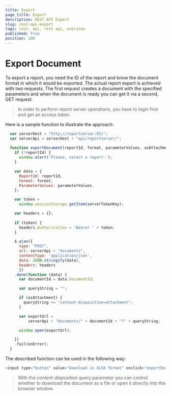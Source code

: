 ```yaml
---
title: Export
page_title: Export
description: REST API Export
slug: rest-api-export
tags: rest, api, rest api, overview
published: True
position: 100
---
```


# Export Document

To export a report, you need the ID of the report and know the document format in which it would be exported. The actual report export is achieved with two requests. The first request creates a document with the specified parameters and when the document is ready you can get it via a second, GET request. 

> In order to perform report server operations, you have to login first and get an access token.

Here is a sample function to illustrate the approach:

```javascript
  var serverHost = "http://reportserver:83/";
  var serverApi = serverHost + "api/reportserver/";
  
  function exportDocument(reportId, format, parameterValues, asAttachment) {
    if (!reportId) {
      window.alert('Please, select a report.');
    }

    var data = {
      ReportId: reportId,
      Format: format,
      ParameterValues: parameterValues,
    };

    var token =
      window.sessionStorage.getItem(serverTokenKey);

    var headers = {};
    
    if (token) {
      headers.Authorization = 'Bearer ' + token;
    }

    $.ajax({
      type: "POST",
      url: serverApi + "documents",
      contentType: 'application/json',
      data: JSON.stringify(data),
      headers: headers
      })
    .done(function (data) {
      var documentId = data.DocumentId;

      var queryString = "";

      if (asAttachment) {
        queryString += "content-disposition=attachment";
      }

      var exportUrl =
          serverApi + "documents/" + documentId + "?" + queryString;

      window.open(exportUrl);

    })
    .fail(onError);
  }
```
The described function can be used in the following way:

```javascript
<input type="button" value="Download in XLSX format" onclick="exportDocument('160945-e651', 'XLSX', { 'OrderNumber' : 'SO51115' }, true);" />
```

> With the *content-disposition* query parameter you can control whether to download the document as a file or open it directly into the browser window.
